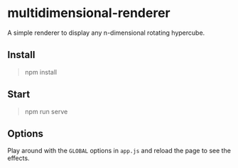 # multidimensional-renderer

A simple renderer to display any n-dimensional rotating hypercube.

## Install
> npm install

## Start
> npm run serve

## Options
Play around with the `GLOBAL` options in `app.js` and reload the page to see the effects.
